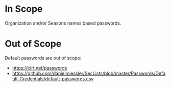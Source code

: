 # In Scope

Organization and/or Seasons names based passwords.

# Out of Scope

Default passwords are out of scope:
- https://cirt.net/passwords
- https://github.com/danielmiessler/SecLists/blob/master/Passwords/Default-Credentials/default-passwords.csv